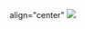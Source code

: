 <html>
  <body>
    <P> align="center"
    <img src="https://tenor.com/voNXT51QjCb.gif" widh=300>
     </P>
  </body>
</html>
